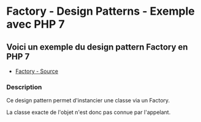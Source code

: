 # Factory - Design Patterns - Exemple avec PHP 7




## Voici un exemple du design pattern Factory en PHP 7

* [Factory - Source](https://github.com/stephweb/design-patterns-php/blob/master/src/factory/index.php)






### Description

Ce design pattern permet d'instancier une classe via un Factory.

La classe exacte de l'objet n'est donc pas connue par l'appelant.